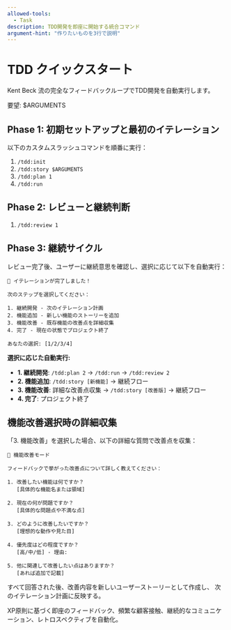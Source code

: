 ```yaml
---
allowed-tools:
  - Task
description: TDD開発を即座に開始する統合コマンド
argument-hint: "作りたいものを3行で説明"
---
```


# TDD クイックスタート

Kent Beck 流の完全なフィードバックループでTDD開発を自動実行します。

要望: $ARGUMENTS

## Phase 1: 初期セットアップと最初のイテレーション

以下のカスタムスラッシュコマンドを順番に実行：

1. `/tdd:init`
2. `/tdd:story $ARGUMENTS`
3. `/tdd:plan 1`
4. `/tdd:run`

## Phase 2: レビューと継続判断

1. `/tdd:review 1`

## Phase 3: 継続サイクル

レビュー完了後、ユーザーに継続意思を確認し、選択に応じて以下を自動実行：

```text
🎯 イテレーションが完了しました！

次のステップを選択してください：

1. 継続開発 - 次のイテレーション計画
2. 機能追加 - 新しい機能のストーリーを追加  
3. 機能改善 - 既存機能の改善点を詳細収集
4. 完了 - 現在の状態でプロジェクト終了

あなたの選択: [1/2/3/4]
```

**選択に応じた自動実行:**

- **1. 継続開発**: `/tdd:plan 2` → `/tdd:run` → `/tdd:review 2`
- **2. 機能追加**: `/tdd:story [新機能]` → 継続フロー
- **3. 機能改善**: 詳細な改善点収集 → `/tdd:story [改善版]` → 継続フロー
- **4. 完了**: プロジェクト終了

## 機能改善選択時の詳細収集

「3. 機能改善」を選択した場合、以下の詳細な質問で改善点を収集：

```text
🔧 機能改善モード

フィードバックで挙がった改善点について詳しく教えてください：

1. 改善したい機能は何ですか？
   [具体的な機能名または領域]

2. 現在の何が問題ですか？
   [具体的な問題点や不満な点]

3. どのように改善したいですか？
   [理想的な動作や見た目]

4. 優先度はどの程度ですか？
   [高/中/低] - 理由:

5. 他に関連して改善したい点はありますか？
   [あれば追加で記載]
```

すべて回答された後、改善内容を新しいユーザーストーリーとして作成し、
次のイテレーション計画に反映する。

XP原則に基づく即座のフィードバック、頻繁な顧客接触、継続的なコミュニケーション、レトロスペクティブを自動化。
